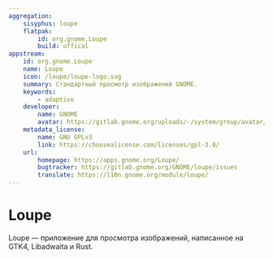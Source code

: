 ```yaml
---
aggregation:
    sisyphus: loupe
    flatpak:
        id: org.gnome.Loupe
        build: offical
appstream:
    id: org.gnome.Loupe
    name: Loupe
    icon: /loupe/loupe-logo.svg
    summary: Стандартный просмотр изображений GNOME.
    keywords:
        - adaptive
    developer:
        name: GNOME
        avatar: https://gitlab.gnome.org/uploads/-/system/group/avatar/8/gnomelogo.png?width=48
    metadata_license:
        name: GNU GPLv3
        link: https://choosealicense.com/licenses/gpl-3.0/
    url:
        homepage: https://apps.gnome.org/Loupe/
        bugtracker: https://gitlab.gnome.org/GNOME/loupe/issues
        translate: https://l10n.gnome.org/module/loupe/
---
```




# Loupe

Loupe — приложение для просмотра изображений, написанное на GTK4, Libadwaita и Rust.

<!--@include: @apps/_parts/install/content-repo.md-->
<!--@include: @apps/_parts/install/content-flatpak.md-->
